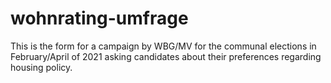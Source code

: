# wohnrating-umfrage
 This is the form for a campaign by WBG/MV for the communal elections in February/April of 2021 asking candidates about their preferences regarding housing policy.
